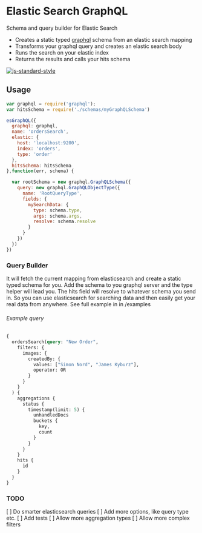 # Elastic Search GraphQL
Schema and query builder for Elastic Search

- Creates a static typed [graphql](https://github.com/graphql/graphql-js) schema from an elastic search mapping
- Transforms your graphql query and creates an elastic search body
- Runs the search on your elastic index
- Returns the results and calls your hits schema

[![js-standard-style](https://cdn.rawgit.com/feross/standard/master/badge.svg)](https://github.com/feross/standard)

## Usage
```javascript
var graphql = require('graphql');
var hitsSchema = require('./schemas/myGraphQLSchema')

esGraphQL({
  graphql: graphql,
  name: 'ordersSearch',
  elastic: {
    host: 'localhost:9200',
    index: 'orders',
    type: 'order'
  },
  hitsSchema: hitsSchema
},function(err, schema) {

  var rootSchema = new graphql.GraphQLSchema({
    query: new graphql.GraphQLObjectType({
      name: 'RootQueryType',
      fields: {
        mySearchData: {
          type: schema.type,
          args: schema.args,
          resolve: schema.resolve
        }
      }
    })
  })
})
```



### Query Builder
It will fetch the current mapping from elasticsearch and create a static typed schema for you. Add the schema to you graphql server and the type helper will lead you. The hits field will resolve to whatever schema you send in. So you can use elasticsearch for searching data and then easily get your real data from anywhere. See full example in in /examples

###### Example query
```graphql
{
  ordersSearch(query: "New Order",
    filters: {
      images: {
        createdBy: {
          values: ["Simon Nord", "James Kyburz"],
          operator: OR
        }
      }
    }
  ) {
    aggregations {
      status {
        timestamp(limit: 5) {
          unhandledDocs
          buckets {
            key,
            count
          }
        }
      }
    }
    hits {
      id
    }
  }
}
```

### TODO
[ ] Do smarter elasticsearch queries
[ ] Add more options, like query type etc.
[ ] Add tests
[ ] Allow more aggregation types
[ ] Allow more complex filters
